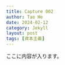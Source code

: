 ```yaml
---
title: Capture 002
author: Tao He
date: 2024-02-12
category: Jekyll
layout: post
tags: [資本主義]
---
```


ここに内容が入ります。